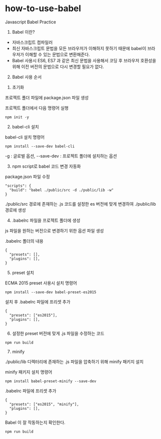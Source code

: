 # how-to-use-babel
Javascript Babel Practice

1. Babel 이란?
- 자바스크립트 컴파일러
- 최신 자바스크립트 문법을 모든 브라우저가 이해하지 못하기 때문에 babel이 브라우저가 이해할 수 있는 문법으로 변환해준다.
- Babel 사용시 ES6, ES7 과 같은 최신 문법을 사용해서 코딩 후 브라우저 호환성을 위해 이전 버전의 문법으로 다시 변경할 필요가 없다.


2. Babel 사용 순서

1) 초기화

프로젝트 폴더 파일에 package.json 파일 생성

프로젝트 폴더에서 다음 명령어 실행
```
npm init -y
```


2) babel-cli 설치

babel-cli 설치 명령어
```
npm install --save-dev babel-cli
```
-g : 글로벌 옵션, --save-dev : 프로젝트 폴더에 설치하는 옵션


3) npm script로 babel 코드 변경 자동화

package.json 파일 수정
```
"scripts": {
  "build": "babel ./public/src -d ./public/lib -w"
}
```
./public/src 경로에 존재하는 .js 코드를 설정한 es 버전에 맞게 변경하여 ./public/lib 경로에 생성


4) .babelrc 파일을 프로젝트 폴더에 생성

js 파일을 원하는 버전으로 변경하기 위한 옵션 파일 생성

.babelrc 폴더의 내용
```
{
  "presets": [],
  "plugins": [],
}
```


5) preset 설치

ECMA 2015 preset 사용시 설치 명령어
```
npm install --save-dev babel-preset-es2015
```

설치 후 .babelrc 파일에 프리셋 추가
```
{
  "presets": ["es2015"],
  "plugins": [],
}
```


6)  설정한 preset 버전에 맞게 .js 파일을 수정하는 코드

```
npm run build
```


7) minify

./public/lib 디렉터리에 존재하는 .js 파일을 압축하기 위해 minify 패키지 설치

minify 패키지 설치 명령어
```
npm install babel-preset-minify --save-dev
```

.babelrc 파일에 프리셋 추가
```
{
  "presets": ["es2015", "minify"],
  "plugins": [],
}
```

Babel 이 잘 작동하는지 확인한다.
```
npm run build
```
